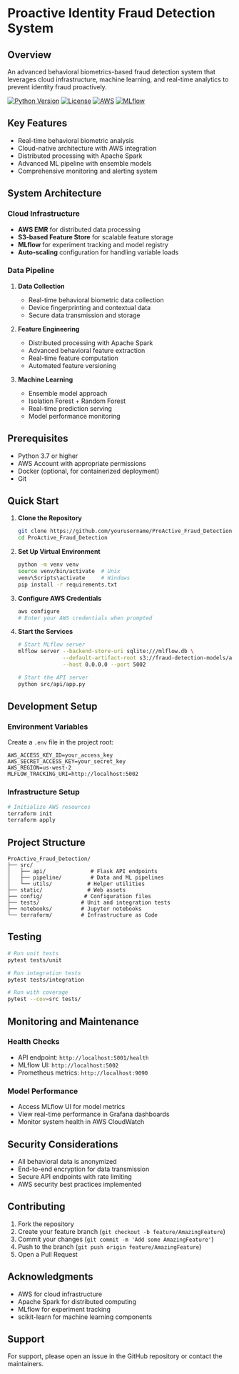 # Proactive Identity Fraud Detection System

## Overview

An advanced behavioral biometrics-based fraud detection system that leverages cloud infrastructure, machine learning, and real-time analytics to prevent identity fraud proactively.

[![Python Version](https://img.shields.io/badge/python-3.7%2B-blue.svg)]()
[![License](https://img.shields.io/badge/license-MIT-green.svg)]()
[![AWS](https://img.shields.io/badge/AWS-Powered-orange.svg)]()
[![MLflow](https://img.shields.io/badge/MLflow-Tracking-blue.svg)]()

## Key Features

- Real-time behavioral biometric analysis
- Cloud-native architecture with AWS integration
- Distributed processing with Apache Spark
- Advanced ML pipeline with ensemble models
- Comprehensive monitoring and alerting system

## System Architecture

### Cloud Infrastructure

- **AWS EMR** for distributed data processing
- **S3-based Feature Store** for scalable feature storage
- **MLflow** for experiment tracking and model registry
- **Auto-scaling** configuration for handling variable loads

### Data Pipeline

1. **Data Collection**

   - Real-time behavioral biometric data collection
   - Device fingerprinting and contextual data
   - Secure data transmission and storage

2. **Feature Engineering**

   - Distributed processing with Apache Spark
   - Advanced behavioral feature extraction
   - Real-time feature computation
   - Automated feature versioning

3. **Machine Learning**
   - Ensemble model approach
   - Isolation Forest + Random Forest
   - Real-time prediction serving
   - Model performance monitoring

## Prerequisites

- Python 3.7 or higher
- AWS Account with appropriate permissions
- Docker (optional, for containerized deployment)
- Git

## Quick Start

1. **Clone the Repository**

   ```bash
   git clone https://github.com/yourusername/ProActive_Fraud_Detection.git
   cd ProActive_Fraud_Detection
   ```

2. **Set Up Virtual Environment**

   ```bash
   python -m venv venv
   source venv/bin/activate  # Unix
   venv\Scripts\activate     # Windows
   pip install -r requirements.txt
   ```

3. **Configure AWS Credentials**

   ```bash
   aws configure
   # Enter your AWS credentials when prompted
   ```

4. **Start the Services**

   ```bash
   # Start MLflow server
   mlflow server --backend-store-uri sqlite:///mlflow.db \
                 --default-artifact-root s3://fraud-detection-models/artifacts \
                 --host 0.0.0.0 --port 5002

   # Start the API server
   python src/api/app.py
   ```

## Development Setup

### Environment Variables

Create a `.env` file in the project root:

```env
AWS_ACCESS_KEY_ID=your_access_key
AWS_SECRET_ACCESS_KEY=your_secret_key
AWS_REGION=us-west-2
MLFLOW_TRACKING_URI=http://localhost:5002
```

### Infrastructure Setup

```bash
# Initialize AWS resources
terraform init
terraform apply
```

## Project Structure

```
ProActive_Fraud_Detection/
├── src/
│   ├── api/              # Flask API endpoints
│   ├── pipeline/         # Data and ML pipelines
│   └── utils/           # Helper utilities
├── static/              # Web assets
├── config/             # Configuration files
├── tests/             # Unit and integration tests
├── notebooks/         # Jupyter notebooks
└── terraform/         # Infrastructure as Code
```

## Testing

```bash
# Run unit tests
pytest tests/unit

# Run integration tests
pytest tests/integration

# Run with coverage
pytest --cov=src tests/
```

## Monitoring and Maintenance

### Health Checks

- API endpoint: `http://localhost:5001/health`
- MLflow UI: `http://localhost:5002`
- Prometheus metrics: `http://localhost:9090`

### Model Performance

- Access MLflow UI for model metrics
- View real-time performance in Grafana dashboards
- Monitor system health in AWS CloudWatch

## Security Considerations

- All behavioral data is anonymized
- End-to-end encryption for data transmission
- Secure API endpoints with rate limiting
- AWS security best practices implemented

## Contributing

1. Fork the repository
2. Create your feature branch (`git checkout -b feature/AmazingFeature`)
3. Commit your changes (`git commit -m 'Add some AmazingFeature'`)
4. Push to the branch (`git push origin feature/AmazingFeature`)
5. Open a Pull Request


## Acknowledgments

- AWS for cloud infrastructure
- Apache Spark for distributed computing
- MLflow for experiment tracking
- scikit-learn for machine learning components

## Support

For support, please open an issue in the GitHub repository or contact the maintainers.

